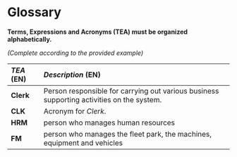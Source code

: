 # Glossary

**Terms, Expressions and Acronyms (TEA) must be organized alphabetically.**

_(Complete according to the provided example)_

| **_TEA_** (EN) | **_Description_** (EN)                                                                                                       |                                       
|:---------------|:-----------------------------------------------------------------------------------------------------------------------------|
| **Clerk**      | Person responsible for carrying out various business supporting activities on the system.                                    |
| **CLK**        | Acronym for _Clerk_.                                                                                                         |
| **HRM**        | person who manages human resources
| **FM**         | person who manages the fleet park, the machines, equipment and vehicles











